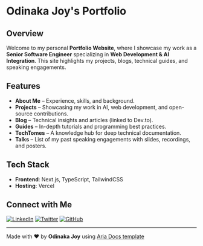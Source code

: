 # Odinaka Joy's Portfolio

## Overview

Welcome to my personal **Portfolio Website**, where I showcase my work as a **Senior Software Engineer** specializing in **Web Development & AI Integration**. This site highlights my projects, blogs, technical guides, and speaking engagements.

## Features

- **About Me** – Experience, skills, and background.
- **Projects** – Showcasing my work in AI, web development, and open-source contributions.
- **Blog** – Technical insights and articles (linked to Dev.to).
- **Guides** – In-depth tutorials and programming best practices.
- **TechTomes** – A knowledge hub for deep technical documentation.
- **Talks** – List of my past speaking engagements with slides, recordings, and posters.

## Tech Stack

- **Frontend**: Next.js, TypeScript, TailwindCSS
- **Hosting**: Vercel

## Connect with Me

[![LinkedIn](https://img.shields.io/badge/LinkedIn-blue?style=flat&logo=linkedin)](https://linkedin.com/in/dinakajoy)
[![Twitter](https://img.shields.io/badge/Twitter-black?style=flat&logo=twitter)](https://twitter.com/dinakajoy)
[![GitHub](https://img.shields.io/badge/GitHub-gray?style=flat&logo=github)](https://github.com/dinakajoy)

---

Made with ❤️ by **Odinaka Joy** using [Aria Docs template](https://github.com/nisabmohd/Aria-Docs)
